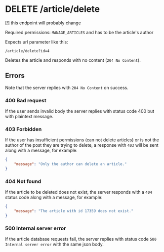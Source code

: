 # DELETE /article/delete

\[!\] this endpoint will probably change

Required permissions: `MANAGE_ARTICLES` and has to be the article's author

Expects url parameter like this:
```
/article/delete?id=4
```

Deletes the article and responds with no content (`204 No Content`).

## Errors
Note that the server replies with `204 No Content` on success.

### 400 Bad request
If the user sends invalid body the server replies with status code 400 but with plaintext message.

### 403 Forbidden
If the user has insufficient permissions (can not delete articles) or is not the author of the post they are trying to delete, a response with `403` will be sent along with a message, for example:
```json
{
    "message": "Only the author can delete an article."
}
```

### 404 Not found
If the article to be deleted does not exist, the server responds with a `404` status code along with a message, for example:
```json
{
    "message": "The article with id 17359 does not exist."
}
```

### 500 Internal server error
If the article database requests fail, the server replies with status code `500 Internal server error` with the same json body.
